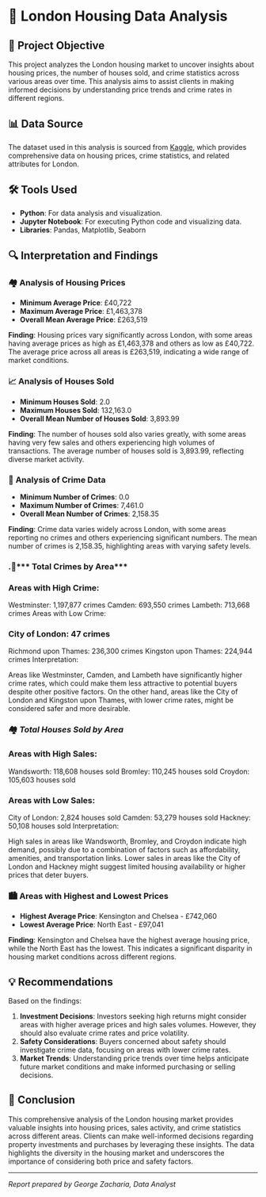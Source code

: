 # 🏡 London Housing Data Analysis

## 📌 Project Objective
This project analyzes the London housing market to uncover insights about housing prices, the number of houses sold, and crime statistics across various areas over time. This analysis aims to assist clients in making informed decisions by understanding price trends and crime rates in different regions.

## 📊 Data Source
The dataset used in this analysis is sourced from [Kaggle](https://www.kaggle.com), which provides comprehensive data on housing prices, crime statistics, and related attributes for London.

## 🛠️ Tools Used
- **Python**: For data analysis and visualization.
- **Jupyter Notebook**: For executing Python code and visualizing data.
- **Libraries**: Pandas, Matplotlib, Seaborn

## 🔍 Interpretation and Findings

### 🏘️ **Analysis of Housing Prices**

- **Minimum Average Price**: £40,722
- **Maximum Average Price**: £1,463,378
- **Overall Mean Average Price**: £263,519

**Finding**: Housing prices vary significantly across London, with some areas having average prices as high as £1,463,378 and others as low as £40,722. The average price across all areas is £263,519, indicating a wide range of market conditions.


### 📈 **Analysis of Houses Sold**

- **Minimum Houses Sold**: 2.0
- **Maximum Houses Sold**: 132,163.0
- **Overall Mean Number of Houses Sold**: 3,893.99

**Finding**: The number of houses sold also varies greatly, with some areas having very few sales and others experiencing high volumes of transactions. The average number of houses sold is 3,893.99, reflecting diverse market activity.

### 🚨 **Analysis of Crime Data**

- **Minimum Number of Crimes**: 0.0
- **Maximum Number of Crimes**: 7,461.0
- **Overall Mean Number of Crimes**: 2,158.35

**Finding**: Crime data varies widely across London, with some areas reporting no crimes and others experiencing significant numbers. The mean number of crimes is 2,158.35, highlighting areas with varying safety levels.

### .🚨*** Total Crimes by Area***
### Areas with High Crime:

Westminster: 1,197,877 crimes
Camden: 693,550 crimes
Lambeth: 713,668 crimes
Areas with Low Crime:

### City of London: 47 crimes
Richmond upon Thames: 236,300 crimes
Kingston upon Thames: 224,944 crimes
Interpretation:

Areas like Westminster, Camden, and Lambeth have significantly higher crime rates, which could make them less attractive to potential buyers despite other positive factors. On the other hand, areas like the City of London and Kingston upon Thames, with lower crime rates, might be considered safer and more desirable.

### 🏘️ ***Total Houses Sold by Area***
### Areas with High Sales:

Wandsworth: 118,608 houses sold
Bromley: 110,245 houses sold
Croydon: 105,603 houses sold

### Areas with Low Sales:

City of London: 2,824 houses sold
Camden: 53,279 houses sold
Hackney: 50,108 houses sold
Interpretation:

High sales in areas like Wandsworth, Bromley, and Croydon indicate high demand, possibly due to a combination of factors such as affordability, amenities, and transportation links. Lower sales in areas like the City of London and Hackney might suggest limited housing availability or higher prices that deter buyers.

### 🏙️ **Areas with Highest and Lowest Prices**

- **Highest Average Price**: Kensington and Chelsea - £742,060
- **Lowest Average Price**: North East - £97,041

**Finding**: Kensington and Chelsea have the highest average housing price, while the North East has the lowest. This indicates a significant disparity in housing market conditions across different regions.


## 💡 Recommendations
Based on the findings:

1. **Investment Decisions**: Investors seeking high returns might consider areas with higher average prices and high sales volumes. However, they should also evaluate crime rates and price volatility.
2. **Safety Considerations**: Buyers concerned about safety should investigate crime data, focusing on areas with lower crime rates.
3. **Market Trends**: Understanding price trends over time helps anticipate future market conditions and make informed purchasing or selling decisions.

## 📝 Conclusion
This comprehensive analysis of the London housing market provides valuable insights into housing prices, sales activity, and crime statistics across different areas. Clients can make well-informed decisions regarding property investments and purchases by leveraging these insights. The data highlights the diversity in the housing market and underscores the importance of considering both price and safety factors.

---

*Report prepared by George Zacharia,  Data Analyst*


